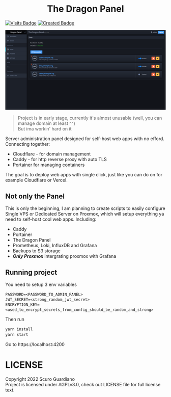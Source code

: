 <h1 align="center">The Dragon Panel</h1>

[![Visits Badge](https://badges.pufler.dev/visits/ScuroGuardiano/Holy-Grail)](https://badges.pufler.dev)
[![Created Badge](https://badges.pufler.dev/created/ScuroGuardiano/Holy-Grail)](https://badges.pufler.dev)

<p align="center"><img src="screens/dragonpanel.png" /></p>

> Project is in early stage, currently it's almost unusable (well, you can manage domain at least ^^)  
> But ima workin' hard on it

Server administration panel designed for self-host web apps with no efford.
Connecting together:
- Cloudflare - for domain management
- Caddy - for http reverse proxy with auto TLS
- Portainer for managing containers

The goal is to deploy web apps with single click, just like you can do on for example Cloudflare or Vercel.

## Not only the Panel
This is only the beginning, I am planning to create scripts to easily configure Single VPS or Dedicated Server on Proxmox, which will setup everything ya need to self-host cool web apps. Including:
- Caddy
- Portainer
- The Dragon Panel
- Prometheus, Loki, InfluxDB and Grafana
- Backups to S3 storage
- ***Only Proxmox*** intergrating proxmox with Grafana


## Running project
You need to setup 3 env variables
```env
PASSWORD=<PASSWORD_TO_ADMIN_PANEL>
JWT_SECRET=<strong_random_jwt_secret>
ENCRYPTION_KEY=<used_to_encrypt_secrets_from_config_should_be_random_and_strong>
```
Then run
```sh
yarn install
yarn start
```

Go to https://localhost:4200

# LICENSE
Copyright 2022 Scuro Guardiano  
Project is licensed under AGPLv3.0, check out LICENSE file for full license text.
